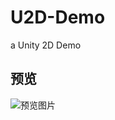 # U2D-Demo

a Unity 2D Demo
## 预览

![预览图片](https://github.com/hellow-km/unity_demo1/blob/main/20240621115435083903.gif)

